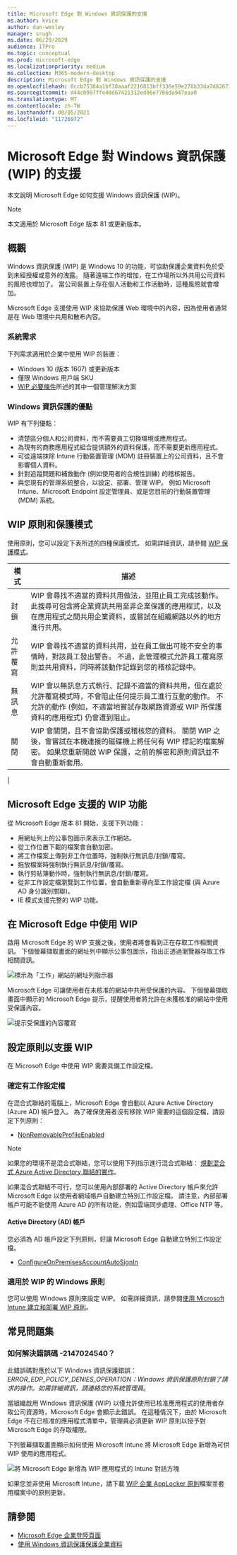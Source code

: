 ```yaml
---
title: Microsoft Edge 對 Windows 資訊保護的支援
ms.author: kvice
author: dan-wesley
manager: srugh
ms.date: 06/29/2029
audience: ITPro
ms.topic: conceptual
ms.prod: microsoft-edge
ms.localizationpriority: medium
ms.collection: M365-modern-desktop
description: Microsoft Edge 對 Windows 資訊保護的支援
ms.openlocfilehash: 0ccb75384a1bf38aaaf2216813bff336e59e278b33da7d8267183442f9a31a16
ms.sourcegitcommit: d44c0997ffe40d67421312ed96e7766da947eaa0
ms.translationtype: MT
ms.contentlocale: zh-TW
ms.lasthandoff: 08/05/2021
ms.locfileid: "11726972"
---
```

# <a name="microsoft-edge-support-for-windows-information-protection-wip"></a>Microsoft Edge 對 Windows 資訊保護 (WIP) 的支援

本文說明 Microsoft Edge 如何支援 Windows 資訊保護 (WIP)。

> [!NOTE]
> 本文適用於 Microsoft Edge 版本 81 或更新版本。

## <a name="overview"></a>概觀

Windows 資訊保護 (WIP) 是 Windows 10 的功能，可協助保護企業資料免於受到未經授權或意外的洩露。 隨著遠端工作的增加，在工作場所以外共用公司資料的風險也增加了。 當公司裝置上存在個人活動和工作活動時，這種風險就會增加。

Microsoft Edge 支援使用 WIP 來協助保護 Web 環境中的內容，因為使用者通常是在 Web 環境中共用和散布內容。

### <a name="system-requirements"></a>系統需求

下列需求適用於企業中使用 WIP 的裝置：

- Windows 10 (版本 1607) 或更新版本
- 僅限 Windows 用戶端 SKU
- [WIP 必要條件](/windows/security/information-protection/windows-information-protection/protect-enterprise-data-using-wip#prerequisites)所述的其中一個管理解決方案

### <a name="windows-information-protection-benefits"></a>Windows 資訊保護的優點

WIP 有下列優點：

- 清楚區分個人和公司資料，而不需要員工切換環境或應用程式。
- 為現有的商務應用程式組合提供額外的資料保護，而不需要更新應用程式。
- 可從遠端抹除 Intune 行動裝置管理 (MDM) 註冊裝置上的公司資料，且不會影響個人資料。 
- 針對追蹤問題和補救動作 (例如使用者的合規性訓練) 的稽核報告。
- 與您現有的管理系統整合，以設定、部署、管理 WIP。 例如 Microsoft Intune、Microsoft Endpoint 設定管理員、或是您目前的行動裝置管理 (MDM) 系統。

## <a name="wip-policy-and-protection-modes"></a>WIP 原則和保護模式

使用原則，您可以設定下表所述的四種保護模式。 如需詳細資訊，請參閱 [WIP 保護模式](/windows/security/information-protection/windows-information-protection/protect-enterprise-data-using-wip#wip-protection-modes)。

| 模式 | 描述 |
|------|-------------|
| 封鎖 | WIP 會尋找不適當的資料共用做法，並阻止員工完成該動作。 此搜尋可包含將企業資訊共用至非企業保護的應用程式，以及在應用程式之間共用企業資料，或嘗試在組織網路以外的地方進行共用。 |
| 允許覆寫 | WIP 會尋找不適當的資料共用，並在員工做出可能不安全的事情時，對該員工發出警告。 不過，此管理模式允許員工覆寫原則並共用資料，同時將該動作記錄到您的稽核記錄中。 |
| 無訊息 | WIP 會以無訊息方式執行、記錄不適當的資料共用，但在處於允許覆寫模式時，不會阻止任何提示員工進行互動的動作。 不允許的動作 (例如，不適當地嘗試存取網路資源或 WIP 所保護資料的應用程式) 仍會遭到阻止。 |
| 關閉 | WIP 會關閉，且不會協助保護或稽核您的資料。 關閉 WIP 之後，會嘗試在本機連接的磁碟機上將任何有 WIP 標記的檔案解密。 如果您重新開啟 WIP 保護，之前的解密和原則資訊並不會自動重新套用。
 |

## <a name="wip-features-supported-in-microsoft-edge"></a>Microsoft Edge 支援的 WIP 功能

從 Microsoft Edge 版本 81 開始，支援下列功能：

- 用網址列上的公事包圖示來表示工作網站。  
- 從工作位置下載的檔案會自動加密。
- 將工作檔案上傳到非工作位置時，強制執行無訊息/封鎖/覆寫。  
- 拖放檔案時強制執行無訊息/封鎖/覆寫。
- 執行剪貼簿動作時，強制執行無訊息/封鎖/覆寫。
- 從非工作設定檔瀏覽到工作位置，會自動重新導向至工作設定檔 (與 Azure AD 身分識別關聯)。
- IE 模式支援完整的 WIP 功能。

## <a name="working-with-wip-in-microsoft-edge"></a>在 Microsoft Edge 中使用 WIP

啟用 Microsoft Edge 的 WIP 支援之後，使用者將會看到正在存取工作相關資訊。 下個螢幕擷取畫面的網址列中顯示公事包圖示，指出正透過瀏覽器存取工作相關資訊。

 ![標示為「工作」網站的網址列指示器](./media/microsoft-edge-security-windows-information-protection/microsoft-edge-wip-notify.png)

Microsoft Edge 可讓使用者在未核准的網站中共用受保護的內容。 下個螢幕擷取畫面中顯示的 Microsoft Edge 提示，提醒使用者將允許在未獲核准的網站中使用受保護內容。

 ![提示受保護的內容覆寫](./media/microsoft-edge-security-windows-information-protection/microsoft-edge-wip-override.png)

## <a name="configure-policies-to-support-wip"></a>設定原則以支援 WIP

在 Microsoft Edge 中使用 WIP 需要具備工作設定檔。

### <a name="ensure-the-presence-of-a-work-profile"></a>確定有工作設定檔

在混合式聯結的電腦上，Microsoft Edge 會自動以 Azure Active Directory (Azure AD) 帳戶登入。 為了確保使用者沒有移除 WIP 需要的這個設定檔，請設定下列原則：

- [NonRemovableProfileEnabled](./microsoft-edge-policies.md#nonremovableprofileenabled)

> [!NOTE]
> 如果您的環境不是混合式聯結，您可以使用下列指示進行混合式聯結： [規劃混合式 Azure Active Directory 聯結的實作](/azure/active-directory/devices/hybrid-azuread-join-plan)。

如果混合式聯結不可行，您可以使用內部部署的 Active Directory 帳戶來允許 Microsoft Edge 以使用者網域帳戶自動建立特別工作設定檔。 請注意，內部部署帳戶可能不能使用 Azure AD 的所有功能，例如雲端同步處理、Office NTP 等。

#### <a name="active-directory-ad-accounts"></a>Active Directory (AD) 帳戶

您必須為 AD 帳戶設定下列原則，好讓 Microsoft Edge 自動建立特別工作設定檔。

- [ConfigureOnPremisesAccountAutoSignIn](./microsoft-edge-policies.md#configureonpremisesaccountautosignin)

### <a name="windows-policies-for-wip"></a>適用於 WIP 的 Windows 原則

您可以使用 Windows 原則來設定 WIP。 如需詳細資訊，請參閱[使用 Microsoft Intune 建立和部署 WIP 原則](/windows/security/information-protection/windows-information-protection/overview-create-wip-policy)。

## <a name="frequently-asked-questions"></a>常見問題集

### <a name="how-do-i-resolve-error-code--2147024540"></a>如何解決錯誤碼 -2147024540？

此錯誤碼對應於以下 Windows 資訊保護錯誤：*ERROR_EDP_POLICY_DENIES_OPERATION：Windows 資訊保護原則封鎖了請求的操作。如需詳細資訊，請連絡您的系統管理員*。

當組織啟用 Windows 資訊保護 (WIP) 以僅允許使用已核准應用程式的使用者存取公司資源時，Microsoft Edge 會顯示此錯誤。 在這種情況下，由於 Microsoft Edge 不在已核准的應用程式清單中，管理員必須更新 WIP 原則以授予對 Microsoft Edge 的存取權限。

下列螢幕擷取畫面顯示如何使用 Microsoft Intune 將 Microsoft Edge 新增為可供 WIP 使用的應用程式。

 ![將 Microsoft Edge 新增為 WIP 應用程式的 Intune 對話方塊](./media/microsoft-edge-security-windows-information-protection/microsoft-edge-wip-exemption.png)

如果您並非使用 Microsoft Intune，請下載 [WIP 企業 AppLocker 原則](https://download.microsoft.com/download/8/9/9/8995d820-065c-4ab1-aa2a-9d6dc0cd7ffa/MsEdge%20-%20WIP%20Enterprise%20AppLocker%20Policy%20Files.zip)檔案並套用檔案中的原則更新。

## <a name="see-also"></a>請參閱

- [Microsoft Edge 企業登陸頁面](https://aka.ms/EdgeEnterprise) 
- [使用 Windows 資訊保護保護企業資料](/windows/security/information-protection/windows-information-protection/protect-enterprise-data-using-wip)